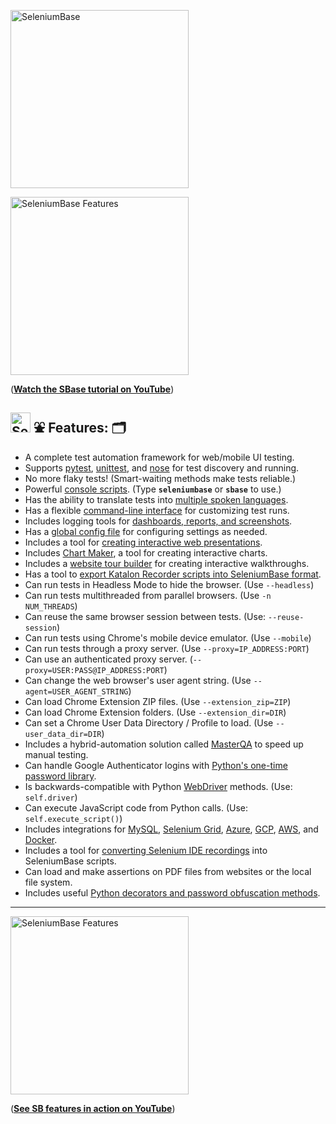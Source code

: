 [<img src="https://seleniumbase.io/cdn/img/super_logo_sb.png" title="SeleniumBase" width="285">](https://github.com/seleniumbase/SeleniumBase/blob/master/README.md)

[<img src="http://img.youtube.com/vi/Sjzq9kU5kOw/0.jpg" title="SeleniumBase Features" width="285">](https://www.youtube.com/watch?v=Sjzq9kU5kOw)
<p>(<b><a href="https://www.youtube.com/watch?v=Sjzq9kU5kOw">Watch the SBase tutorial on YouTube</a></b>)</p>

<a id="feature_list"></a>
<h2><img src="https://seleniumbase.io/img/logo6.png" title="SeleniumBase" width="32" /> ⛲ Features: 🗂️</h2>

* A complete test automation framework for web/mobile UI testing.
* Supports [pytest](https://docs.pytest.org/en/latest/), [unittest](https://docs.python.org/3/library/unittest.html), and [nose](http://nose.readthedocs.io/en/latest/) for test discovery and running.
* No more flaky tests! (Smart-waiting methods make tests reliable.)
* Powerful [console scripts](https://github.com/seleniumbase/SeleniumBase/blob/master/seleniumbase/console_scripts/ReadMe.md). (Type **``seleniumbase``** or **``sbase``** to use.)
* Has the ability to translate tests into [multiple spoken languages](https://github.com/seleniumbase/SeleniumBase/tree/master/examples/translations).
* Has a flexible [command-line interface](https://github.com/seleniumbase/SeleniumBase/blob/master/help_docs/customizing_test_runs.md) for customizing test runs.
* Includes logging tools for [dashboards, reports, and screenshots](https://github.com/seleniumbase/SeleniumBase/blob/master/examples/example_logs/ReadMe.md).
* Has a [global config file](https://github.com/seleniumbase/SeleniumBase/blob/master/seleniumbase/config/settings.py) for configuring settings as needed.
* Includes a tool for [creating interactive web presentations](https://github.com/seleniumbase/SeleniumBase/blob/master/examples/presenter/ReadMe.md).
* Includes [Chart Maker](https://github.com/seleniumbase/SeleniumBase/blob/master/examples/chart_maker/ReadMe.md), a tool for creating interactive charts.
* Includes a [website tour builder](https://github.com/seleniumbase/SeleniumBase/blob/master/examples/tour_examples/ReadMe.md) for creating interactive walkthroughs.
* Has a tool to [export Katalon Recorder scripts into SeleniumBase format](https://github.com/seleniumbase/SeleniumBase/blob/master/integrations/katalon/ReadMe.md).
* Can run tests in Headless Mode to hide the browser. (Use ``--headless``)
* Can run tests multithreaded from parallel browsers. (Use ``-n NUM_THREADS``)
* Can reuse the same browser session between tests. (Use: ``--reuse-session``)
* Can run tests using Chrome's mobile device emulator. (Use ``--mobile``)
* Can run tests through a proxy server. (Use ``--proxy=IP_ADDRESS:PORT``)
* Can use an authenticated proxy server. (``--proxy=USER:PASS@IP_ADDRESS:PORT``)
* Can change the web browser's user agent string. (Use ``--agent=USER_AGENT_STRING``)
* Can load Chrome Extension ZIP files. (Use ``--extension_zip=ZIP``)
* Can load Chrome Extension folders. (Use ``--extension_dir=DIR``)
* Can set a Chrome User Data Directory / Profile to load. (Use ``--user_data_dir=DIR``)
* Includes a hybrid-automation solution called [MasterQA](https://github.com/seleniumbase/SeleniumBase/blob/master/seleniumbase/masterqa/ReadMe.md) to speed up manual testing.
* Can handle Google Authenticator logins with [Python's one-time password library](https://pyotp.readthedocs.io/en/latest/).
* Is backwards-compatible with Python [WebDriver](https://www.selenium.dev/projects/) methods. (Use: ``self.driver``)
* Can execute JavaScript code from Python calls. (Use: ``self.execute_script()``)
* Includes integrations for [MySQL](https://github.com/seleniumbase/SeleniumBase/blob/master/seleniumbase/core/testcase_manager.py), [Selenium Grid](https://github.com/seleniumbase/SeleniumBase/tree/master/seleniumbase/utilities/selenium_grid), [Azure](https://github.com/seleniumbase/SeleniumBase/blob/master/integrations/azure/jenkins/ReadMe.md), [GCP](https://github.com/seleniumbase/SeleniumBase/tree/master/integrations/google_cloud/ReadMe.md), [AWS](https://github.com/seleniumbase/SeleniumBase/blob/master/seleniumbase/plugins/s3_logging_plugin.py), and [Docker](https://github.com/seleniumbase/SeleniumBase/blob/master/integrations/docker/ReadMe.md).
* Includes a tool for [converting Selenium IDE recordings](https://github.com/seleniumbase/SeleniumBase/tree/master/seleniumbase/utilities/selenium_ide) into SeleniumBase scripts.
* Can load and make assertions on PDF files from websites or the local file system.
* Includes useful [Python decorators and password obfuscation methods](https://github.com/seleniumbase/SeleniumBase/blob/master/seleniumbase/common/ReadMe.md).

--------

[<img src="http://img.youtube.com/vi/yEQeAU_mrg0/0.jpg" title="SeleniumBase Features" width="285">](https://www.youtube.com/watch?v=yEQeAU_mrg0)
<p>(<b><a href="https://www.youtube.com/watch?v=yEQeAU_mrg0">See SB features in action on YouTube</a></b>)</p>
